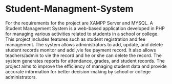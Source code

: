# Student-Managment-System
For the requirements for the project are XAMPP Server and MYSQL.
A Student Management System is a web-based application developed in PHP for managing various activities related to students in a school or college. This project includes features such as student registration and fee management. The system allows administrators to add, update, and delete student records monitor and add ,vie fee payment record. It also allows teachers/admin to vie the record and he or she can delete the record. The system generates reports for attendance, grades, and student records. The project aims to improve the efficiency of managing student data and provide accurate information for better decision-making by school or college administrators.
